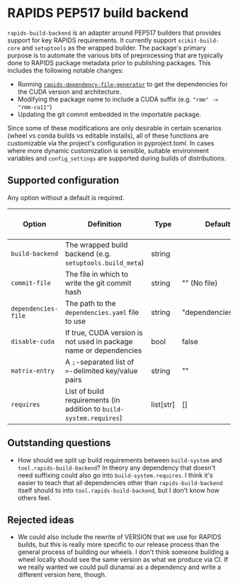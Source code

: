 # RAPIDS PEP517 build backend

`rapids-build-backend` is an adapter around PEP517 builders that provides support for key RAPIDS requirements.
It currently support `scikit-build-core` and `setuptools` as the wrapped builder.
The package's primary purpose is to automate the various bits of preprocessing that are typically done to RAPIDS package metadata prior to publishing packages.
This includes the following notable changes:
- Running [`rapids-dependency-file-generator`](https://github.com/rapidsai/dependency-file-generator) to get the dependencies for the CUDA version and architecture.
- Modifying the package name to include a CUDA suffix (e.g. `"rmm" -> "rmm-cu11"`)
- Updating the git commit embedded in the importable package.

Since some of these modifications are only desirable in certain scenarios (wheel vs conda builds vs editable installs), all of these functions are customizable via the project's configuration in pyproject.toml.
In cases where more dynamic customization is sensible, suitable environment variables and `config_settings` are supported during builds of distributions.

## Supported configuration

Any option without a default is required.

| Option                | Definition                                                          | Type           | Default             | Supports dynamic modification |
|-----------------------|---------------------------------------------------------------------|----------------|---------------------|-------------------------------|
| `build-backend`       | The wrapped build backend (e.g. `setuptools.build_meta`)            | string         |                     | N                             |
| `commit-file`         | The file in which to write the git commit hash                      | string         | "" (No file)        | N                             |
| `dependencies-file`   | The path to the `dependencies.yaml` file to use                     | string         | "dependencies.yaml" | Y                             |
| `disable-cuda`        | If true, CUDA version is not used in package name or dependencies   | bool           | false               | Y                             |
| `matrix-entry`        | A `;`-separated list of `=`-delimited key/value pairs               | string         | ""                  | Y                             |
| `requires`            | List of build requirements (in addition to `build-system.requires`) | list[str]      | []                  | N                             |


## Outstanding questions

- How should we split up build requirements between `build-system` and `tool.rapids-build-backend`? In theory any dependency that doesn't need suffixing could also go into `build-system.requires`. I think it's easier to teach that all dependencies other than `rapids-build-backend` itself should to into `tool.rapids-build-backend`, but I don't know how others feel.

## Rejected ideas

- We could also include the rewrite of VERSION that we use for RAPIDS builds, but this is really more specific to our release process than the general process of building our wheels. I don't think someone building a wheel locally should see the same version as what we produce via CI. If we really wanted we could pull dunamai as a dependency and write a different version here, though.
